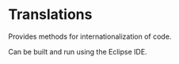 Translations
============

Provides methods for internationalization of code.

Can be built and run using the Eclipse IDE.
